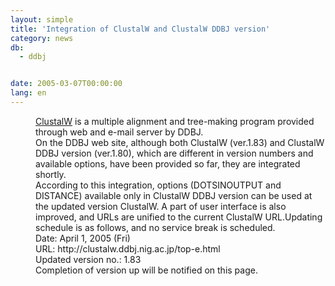 ```yaml
---
layout: simple
title: 'Integration of ClustalW and ClustalW DDBJ version'
category: news
db:
  - ddbj


date: 2005-03-07T00:00:00
lang: en
---
```


<dd><a href="http://clustalw.ddbj.nig.ac.jp/top-e.html">ClustalW</a> is a multiple alignment and tree-making program provided through web and e-mail server by DDBJ.
<dd>On the DDBJ web site, although both ClustalW (ver.1.83) and ClustalW DDBJ version (ver.1.80), which are different in version numbers and available options, have been provided so far, they are integrated shortly.
<dd>According to this integration, options (DOTSINOUTPUT and DISTANCE) available only in ClustalW DDBJ version can be used at the updated version ClustalW. A part of user interface is also improved, and URLs are unified to the current ClustalW URL.Updating schedule is as follows, and no service break is scheduled.
<dd>Date: April 1, 2005 (Fri)
<dd>URL: http://clustalw.ddbj.nig.ac.jp/top-e.html
<dd>Updated version no.: 1.83
<dd>Completion of version up will be notified on this page.</dd>
</dd>
</dd>
</dd>
</dd>
</dd>
</dd>
